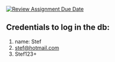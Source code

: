 [![Review Assignment Due Date](https://classroom.github.com/assets/deadline-readme-button-22041afd0340ce965d47ae6ef1cefeee28c7c493a6346c4f15d667ab976d596c.svg)](https://classroom.github.com/a/GeL61fu8)

## Credentials to log in the db:

1. name: Stef
2. stef@hotmail.com
3. Stef123+
